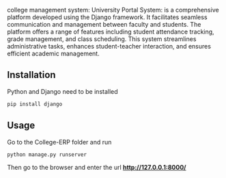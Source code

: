 college management system:
University Portal System: is a comprehensive platform developed using the Django framework. It facilitates seamless communication and management between faculty and students. The platform offers a range of features including student attendance tracking, grade management, and class scheduling. This system streamlines administrative tasks, enhances student-teacher interaction, and ensures efficient academic management.


## Installation

Python and Django need to be installed

```bash
pip install django
```

## Usage

Go to the College-ERP folder and run

```bash
python manage.py runserver
```

Then go to the browser and enter the url **http://127.0.0.1:8000/**


